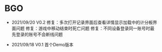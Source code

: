 # BGO
* 2021/09/20 V0.2
修复：多次打开记录界面后查看详情显示加载中的计分板界面问题
修复：游戏中移动结束时死亡问题
修复：不同设备登录同一账号时最先登录的账号不会断线问题

* 2021/09/18 V0.1
首个Demo版本